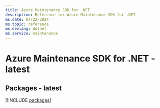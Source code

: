 ```yaml
---
title: Azure Maintenance SDK for .NET
description: Reference for Azure Maintenance SDK for .NET
ms.date: 07/22/2024
ms.topic: reference
ms.devlang: dotnet
ms.service: maintenance
---
```

# Azure Maintenance SDK for .NET - latest
## Packages - latest
[!INCLUDE [packages](maintenance-index.md)]